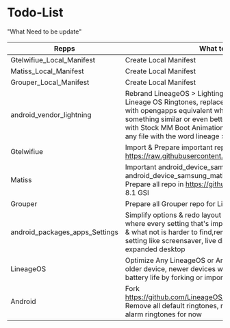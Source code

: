 Todo-List
=========
"What Need to be update"

| Repps | What to do |
|--------|--------|
| Gtelwifiue_Local_Manifest | Create Local Manifest |
| Matiss_Local_Manifest | Create Local Manifest |
| Grouper_Local_Manifest | Create Local Manifest |
| android_vendor_lightning | Rebrand LineageOS > LightingFastRom, Remove All Lineage OS Ringtones, replace stock LineageOS apps with opengapps equivalent when posable & if not with something similar or even better, replace Boot Animation with Stock MM Boot Animation, Tweek overlay,& rename any file with the word lineage > lighting|
| Gtelwifiue | Import & Prepare important repo For 8.1 GSI from https://raw.githubusercontent.com/Galaxy-MSM8916/ |
| Matiss | Important android_device_samsung_matissewifi & android_device_samsung_matisselte repo for know & Prepare all repo in https://github.com/matissewifi org For 8.1 GSI |
| Grouper | Prepare all Grouper repo for Lineage OS base 8.1 GSI |
| android_packages_apps_Settings | Simplify options & redo layout similar to iPhone setting where every setting that's important is visible to the user & what not is harder to find,remove useless options from setting like screensaver, live display, rotations setting, expanded desktop |
| LineageOS | Optimize Any LineageOS or Android repo as need be for older device, newer devices with less ram, speed & battery life by forking or importing the affording repo |
| Android | Fork https://github.com/LineageOS/android_frameworks_base Remove all default ringtones, notification ringtones, alarm ringtones for now |
